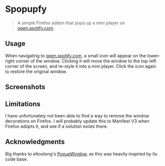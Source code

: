 # Spopupfy

> A simple Firefox addon that pops up a mini player on [open.spotify.com](https://open.spotify.com/).

## Usage
When navigating to [open.spotify.com](https://open.spotify.com/), a small icon will appear on the lower-right corner of the window. Clicking it will move the window to the top-left corner of the screen, and re-style it into a mini player. Click the icon again to restore the original window.

## Screenshots

## Limitations

I have unfortunately not been able to find a way to remove the window decorations on Firefox. I will probably update this to Manifest V3 when Firefox adopts it, and see if a solution exists there.


## Acknowledgments

Big thanks to ettoolong's [PopupWindow](https://github.com/ettoolong/PopupWindow), as this was heavily inspired by its code base.